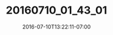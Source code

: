 ---
title: "20160710_01_43_01"
date: 2016-07-10T13:22:11-07:00
draft: false
location: Olympic Peninsula, WA
img_url: https://d17enza3bfujl8.cloudfront.net/20160710_01_43_01.jpg
original_fn: ""
tags:
- Olympic Peninsula, WA
- landscapes
- trees

---